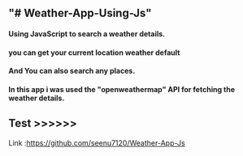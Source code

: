 ## "# Weather-App-Using-Js" 
#### Using JavaScript to search a weather details.
#### you can get your current location weather default 
#### And You can also search any places.
#### In this app i was used the "openweathermap" API for fetching the weather details. 
## Test >>>>>>

Link :https://github.com/seenu7120/Weather-App-Js
